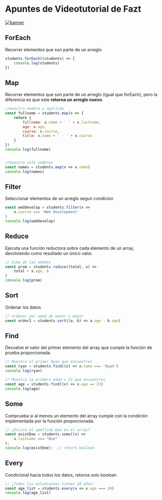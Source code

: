 # Apuntes de Videotutorial de Fazt

[![banner](https://i.ytimg.com/vi/qqR1enOceVg/maxresdefault.jpg "banner")](https://i.ytimg.com/vi/qqR1enOceVg/maxresdefault.jpg "banner")

## ForEach
Recorrer elementos que son parte de un arreglo
```javascript
students.forEach((students) => {
	console.log(students)
})
```

## Map
Recorrer elementos que son parte de un arreglo (igual que forEach), pero la diferencia es que este **retorna un arreglo nuevo**.

```javascript
//muestra nombre y apellido
const fullname = students.map(x => {
	return { 
        fullname: x.name + ' ' + x.lastname,
        age: x.age,
        course: x.course,
        title: x.name + ' - ' + x.course
    }
})
console.log(fullname)


//muestra solo nombres
const names = students.map(x => x.name)
console.log(names)
```

## Filter
Seleccionar elementos de un arreglo segun condicion
```javascript
const webDevelop = students.filter(x => 
    x.course === 'Web Development'
)
console.log(webDevelop)
```


## Reduce
Ejecuta una función reductora sobre cada elemento de un array, devolviendo como resultado un único valor.
```javascript
// Suma de las edades
const prom = students.reduce((total, x) =>
    total + x.age, 0
)
console.log(prom)
```

## Sort
Ordenar los datos
```javascript
// ordenar por edad de manor a mayor
const order2 = students.sort((a, b) => a.age - b.age)
```

## Find
Devuelve el valor del primer elemento del array que cumple la función de prueba proporcionada.
```javascript
// Muestra el primer Ryan que encuentres
const ryan = students.find((x) => x.name === 'Ryan')
console.log(ryan)

// Muestra la primera edad = 23 que encuentres
const age = students.find((x) => x.age == 23)
console.log(age)
```

## Some
Comprueba si al menos un elemento del array cumple con la condición implementada por la función proporcionada.
```javascript
// ¿Existe el apellido Doe en el array?
const existDoe = students.some((x) => 
    x.lastname === "Doe"
);
console.log(existDoe);  // return boolean
```

## Every
Condicional hacia todos los datos, retorna solo boolean
```javascript
// ¿Todos los estudiantes tienen 20 años?
const age_list = students.every(x => x.age === 20)
console.log(age_list)
```

